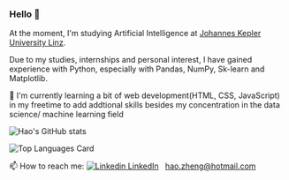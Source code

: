 ### Hello 👋 

<!--
**hao-codes/hao-codes** is a ✨ _special_ ✨ repository because its `README.md` (this file) appears on your GitHub profile.

Here are some ideas to get you started:

- 🔭 I’m currently working on ...
- 🌱 I’m currently learning ...
- 👯 I’m looking to collaborate on ...
- 🤔 I’m looking for help with ...
- 💬 Ask me about ...
- 📫 How to reach me: ...
- 😄 Pronouns: ...
- ⚡ Fun fact: ...
-->

At the moment, I'm studying Artificial Intelligence at <a href="https://www.jku.at/en">Johannes Kepler University Linz</a>.

Due to my studies, internships and personal interest, I have gained experience with Python, especially with Pandas, NumPy, Sk-learn and Matplotlib.

🌱 I'm currently learning a bit of web development(HTML, CSS, JavaScript) in my freetime to add addtional skills besides my concentration in the data science/ machine learning field

![Hao's GitHub stats](https://github-readme-stats.vercel.app/api?username=hao-codes&title_color=#BFD7ED&text_color=#60A3D9)

![Top Languages Card](https://github-readme-stats.vercel.app/api/top-langs/?username=hao-codes&layout=compact)

📫 How to reach me: 
[![Linkedin](https://i.stack.imgur.com/gVE0j.png) LinkedIn](https://www.linkedin.com/in/hao-zh/)
&nbsp;
hao.zheng@hotmail.com
<!-- [![GitHub](https://i.stack.imgur.com/tskMh.png) GitHub](https://github.com/) -->
